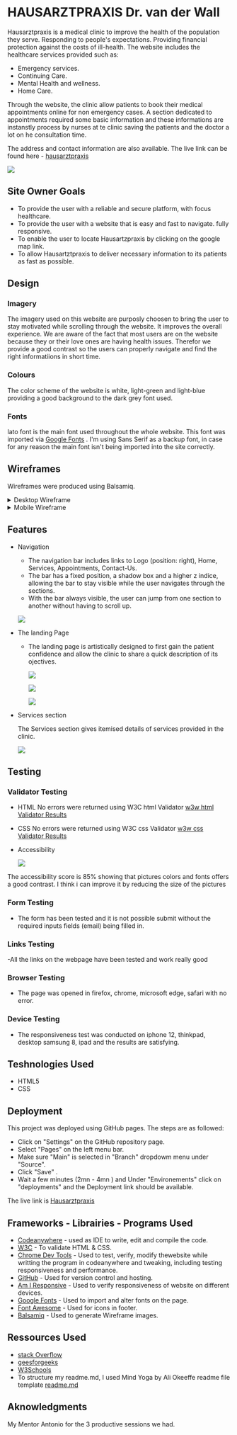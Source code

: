 

# HAUSARZTPRAXIS Dr. van der Wall 

 Hausarztpraxis is a medical clinic to improve the health of the population they serve. Responding to people's expectations. Providing financial protection against the costs of ill-health.
 The website includes the healthcare services provided such as:
 
- Emergency services.
- Continuing Care. 
- Mental Health and wellness.
- Home Care.

Through the website, the clinic allow patients to book their medical appointments online for non emergency cases. A section dedicated to appointments required some basic information and these informations are instanstly process by nurses at te clinic saving the patients and the doctor a lot on he consultation time.

The address and contact information are also available. The live link can be found here - [hausarztpraxis](https://d9fal.github.io/PP1-Sanitz-clinic/)

![](assets/readme-docs/other-images/Am-I-responsive.png)

  ## Site Owner Goals
  
  - To provide the user with a reliable and secure platform, with focus healthcare.
  - To provide the user with a website that is easy and fast to navigate. fully responsive. 
  - To enable the user to locate Hausartzpraxis by clicking on the google map link. 
  - To allow Hausartztpraxis to deliver necessary information to its patients as fast as possible.    
  

 ## Design

### Imagery

The imagery used on this website are purposly choosen to bring the user to stay motivated while scrolling through the website. It improves the overall experience. We are aware of the fact that most users are on the website because they or their love ones are having health issues. Therefor we provide a good contrast so the users can properly navigate and find the right informatiions in short time. 

### Colours

The color scheme of the website is white, light-green and light-blue providing a good background to the dark grey font used. 

### Fonts

lato font is the main font used throughout the whole website. This font was imported via [Google Fonts](https://fonts.google.com/) . I'm using Sans Serif as a backup font, in case for any reason the main font isn't being imported into the site correctly.

## Wireframes

 Wireframes were produced using Balsamiq.

 <details>
 
 <summary>Desktop Wireframe</summary> 
 
 ![Desktop Wireframe](assets/readme-docs/wireframe/Desktopwireframe.png)

</details>
 <details>
 
 <summary>Mobile Wireframe</summary>
 
 ![Desktop Wireframe](assets/readme-docs/wireframe/Mobilewireframe.png)

</details>

## Features

- Navigation

  - The navigation bar includes links to Logo (position: right), Home, Services, Appointments, Contact-Us.
  - The bar has a fixed position, a shadow box and a higher z indice, allowing the bar to stay visible while the user navigates through the sections.
  - With the bar always visible, the user can jump from one section to another without having to scroll up. 
  
  ![](assets/readme-docs/other-images/nav-bar.png)
  
- The landing Page 

  - The landing page is artistically designed to first gain the patient confidence and allow the clinic to share a quick description of its ojectives.

    ![](assets/readme-docs/other-images/landing-page.png)
    
    ![](assets/readme-docs/other-images/landing-page_1.png)

    ![](assets/readme-docs/other-images/landing-page_2.png)
    
- Services section

    The Services section gives itemised details of services provided in the clinic.
    
    ![](assets/readme-docs/other-images/services-section.png)

 
## Testing

 
### Validator Testing

* HTML
        No errors were returned using W3C html Validator
        [w3w html Validator Results](https://validator.w3.org/nu/#textarea)
* CSS
        No errors were returned using W3C css Validator
        [w3w css Validator Results](https://jigsaw.w3.org/css-validator/validator)

* Accessibility
  
  ![](assets/readme-docs/other-images/performance.png)

  
The accessibility score is 85% showing that pictures colors and fonts offers a good contrast. I think i can improve it by reducing the size of the pictures 
### Form Testing

* The form has been tested and it is not possible submit without the required inputs fields (email) being filled in.

### Links Testing
-All the links on the webpage have been tested and work really good

### Browser Testing

- The page was opened in firefox, chrome, microsoft edge, safari with no error. 

### Device Testing

- The responsiveness test was conducted on iphone 12, thinkpad, desktop samsung 8, ipad and the results are satisfying.

## Teshnologies Used

- HTML5
- CSS


## Deployment

This project was deployed using GitHub pages. The steps are as followed:

* Click on "Settings" on the GitHub repository page.
* Select "Pages" on the left menu bar.
* Make sure "Main" is selected in "Branch" dropdowm menu under "Source". 
* Click "Save" .
* Wait a few minutes (2mn - 4mn ) and Under "Environements" click on "deployments" and the Deployment link should be available. 

The live link is [Hausarztpraxis](https://d9fal.github.io/PP1-Sanitz-clinic/)


## Frameworks - Librairies - Programs Used

- [Codeanywhere](https://codeanywhere.com/) - used as IDE to write, edit and compile the code.
- [W3C](https://validator.w3.org/) - To validate HTML & CSS.
- [Chrome Dev Tools](https://developer.chrome.com/docs/devtools) - Used to test, verify, modify thewebsite while writting the program in codeanywhere   and tweaking, including testing responsiveness and performance.
- [GitHub](https://github.com/) - Used for version control and hosting.
- [Am I Responsive](https://amiresponsive.co.uk/) - Used to verify responsiveness of website on different devices.
- [Google Fonts](https://fonts.google.com/) - Used to import and alter fonts on the page.
- [Font Awesome](https://fontawesome.com/) - Used for icons in footer.
- [Balsamiq](https://balsamiq.com/) - Used to generate Wireframe images.


## Ressources Used

- [stack Overflow](https://stackoverflow.com/)
- [geesforgeeks](https://www.geeksforgeeks.org/)
- [W3Schools](https://www.w3schools.com/)
- To structure my readme.md, I used Mind Yoga by Ali Okeeffe readme file template [readme.md](https://github.com/AliOKeeffe/mindyoga)

## Aknowledgments

My Mentor Antonio for the 3 productive sessions we had. 